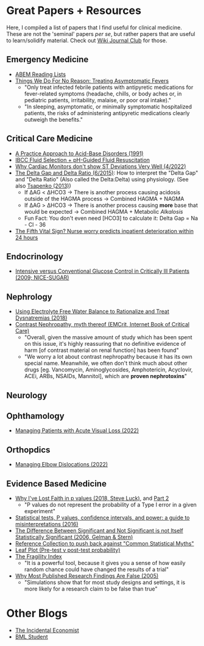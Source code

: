 # Great Papers + Resources

Here, I compiled a list of papers that I find useful for clinical medicine. These are not the 'seminal' papers *per se*, but rather papers that are useful to learn/solidify material. Check out [Wiki Journal Club](https://www.wikijournalclub.org/wiki/Main_Page) for those. 

## Emergency Medicine
- [ABEM Reading Lists](https://www.abem.org/public/stay-certified/lifelong-learning-and-self-assessment-(lls)/reading-lists/archived-llsa-reading-lists)
- [Things We Do For No Reason: Treating Asymptomatic Fevers](/pdfs/papers/Things%20we%20do%20for%20no%20reason%20Treatment%20of%20infection-related%20fever%20in%20hospitalized%20patients.pdf)
	- "Only treat infected febrile patients with antipyretic medications for fever-related symptoms (headache, chills, or body aches or, in pediatric patients, irritability, malaise, or poor oral intake)."
	- "In sleeping, asymptomatic, or minimally symptomatic hospitalized patients, the risks of administering antipyretic medications clearly outweigh the benefits."

## Critical Care Medicine

- [A Practice Approach to Acid-Base Disorders (1991)](/pdfs/papers/A%20Practical%20Approach%20to%20Acid-Base%20Disorders.pdf)
- [IBCC Fluid Selection + pH-Guided Fluid Resuscitation](https://emcrit.org/ibcc/fluid/)
- [Why Cardiac Monitors don't show ST Deviations Very Well (4/2022)](https://hqmeded-ecg.blogspot.com/2022/04/what-do-you-think-when-you-see-st.html?m=1)
- [The Delta Gap and Delta Ratio (6/2015)](https://derangedphysiology.com/main/cicm-primary-exam/required-reading/acid-base-physiology/Chapter%20705/delta-gap-and-delta-ratio): How to interpret the "Delta Gap" and "Delta Ratio" (Also called the Delta:Delta) using physiology. (See also [Tsapenko (2013)](https://www.ncbi.nlm.nih.gov/pmc/articles/PMC3562975/))
	- If ΔAG < ΔHCO3 → There is another process causing acidosis outside of the HAGMA process → Combined HAGMA + NAGMA
	- If ΔAG > ΔHCO3 → There is another process causing **more** base that would be expected → Combined HAGMA + Metabolic *Alkalosis*
	- Fun Fact: You don't even need [HCO3] to calculate it: Delta Gap = Na - Cl - 36
- [The Fifth Vital Sign? Nurse worry predicts inpatient deterioration within 24 hours](/pdfs/papers/The%20Fifth%20Vital%20Sign%20Nurse%20Worry%20Predicts%20Deterioration.pdf)

## Endocrinology

- [Intensive versus Conventional Glucose Control in Critically Ill Patients (2009; NICE-SUGAR)](/pdfs/papers/Intensive%20versus%20Conventional%20Glucose%20Control%20in%20Critically%20Ill%20Patients.pdf)

## Nephrology

- [Using Electrolyte Free Water Balance to Rationalize and Treat Dysnatremias (2018)](/pdfs/papers/Using%20Electrolyte%20Free%20Water%20Balance%20to%20Rationalize%20and%20Treat%20Dysnatremias.pdf)
- [Contrast Nephropathy, myth thereof (EMCrit, Internet Book of Critical Care)](https://emcrit.org/ibcc/contrast/)
	- "Overall, given the massive amount of study which has been spent on this issue, it's highly reassuring that no definitive evidence of harm [of contrast material on renal function] has been found"
	- "We worry a lot about contrast nephropathy because it has its own special name.  Meanwhile, we often don't think much about other drugs [eg. Vancomycin, Aminoglycosides, Amphotericin, Acyclovir, ACEi, ARBs, NSAIDs, Mannitol], which are **proven nephrotoxins**"

## Neurology

## Ophthamology

- [Managing Patients with Acute Visual Loss (2022)](/pdfs/papers/Managing%20Patients%20with%20Acute%20Visual%20Loss.pdf)

## Orthopdics

- [Managing Elbow Dislocations (2022)](/pdfs/papers/Managing%20Elbow%20Dislocations.pdf)

## Evidence Based Medicine

- [Why I've Lost Faith in p values (2018, Steve Luck)](https://lucklab.ucdavis.edu/blog/2018/4/19/why-i-lost-faith-in-p-values), and [Part 2](https://lucklab.ucdavis.edu/blog/2018/4/28/why-ive-lost-faith-in-p-values-part-2)
	- "P values do not represent the probability of a Type I error in a given experiment"
- [Statistical tests, P values, confidence intervals, and power: a guide to misinterpretations (2016)](/pdfs/papers/Statistical%20tests,%20P%20values,%20confidence%20intervals,%20and%20power.pdf)
- [The Difference Between Significant and Not Significant is not Itself Statistically Significant (2006, Gelman & Stern)](/pdfs/The%20Difference%20Between%20Significant%20and%20Not%20Significant%20is%20not%20Itself%20Statistically%20Significant.pdf)
- [Reference Collection to push back against "Common Statistical Myths"](https://discourse.datamethods.org/t/reference-collection-to-push-back-against-common-statistical-myths/1787/1)
- [Leaf Plot (Pre-test v post-test probability)](https://lmsaxhaug.shinyapps.io/Leaf_App/)
- [The Fragility Index](https://first10em.com/ebm/fragility-index/)
	- "It is a powerful tool, because it gives you a sense of how easily random chance could have changed the results of a trial"
- [Why Most Published Research Findings Are False (2005)](/pdfs/Why%20Most%20Published%20Research%20Findings%20Are%20False.pdf)
	- "Simulations show that for most study designs and settings, it is more likely for a research claim to be false than true"

# Other Blogs

- [The Incidental Economist](https://theincidentaleconomist.com/wordpress/)
- [BML Student](https://www.bmj.com/student)